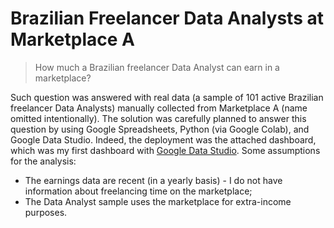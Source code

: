 # Brazilian Freelancer Data Analysts at Marketplace A

> How much a Brazilian freelancer Data Analyst can earn in a marketplace?

Such question was answered with real data (a sample of 101 active Brazilian freelancer Data Analysts) manually collected from Marketplace A (name omitted intentionally). The solution was carefully planned to answer this question by using Google Spreadsheets, Python (via Google Colab), and Google Data Studio. Indeed, the deployment was the attached dashboard, which was my first dashboard with [Google Data Studio](https://datastudio.google.com/s/gBqM5RTHvpE). Some assumptions for the analysis:

 * The earnings data are recent (in a yearly basis) - I do not have information about freelancing time on the marketplace;
 * The Data Analyst sample uses the marketplace for extra-income purposes.
